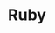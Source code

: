 ---
layout: item
title: Ruby
item-id: 1603
datatable: true
id: 1603
name: "Ruby"
members: false
lowalch: 400
highalch: 600
examine: "This looks valuable."
monsters:
  - id: 7095
    name: "Tortured gorilla"
    members: true
    combat_level: 142
    wiki_url: "https://oldschool.runescape.wiki/w/Tortured_gorilla#Level_142"
    drops:
      - quantity: "2-3"
        rarity: 0.03125
        drop_requirements: null
  - id: 7150
    name: "Tortured gorilla"
    members: true
    combat_level: 141
    wiki_url: "https://oldschool.runescape.wiki/w/Tortured_gorilla#Level_141"
    drops:
      - quantity: "2-3"
        rarity: 0.03125
        drop_requirements: null
---